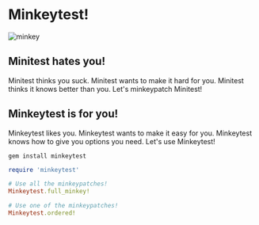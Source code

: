 # Minkeytest!

![minkey](https://i.imgur.com/boZFEMu.png)

## Minitest hates you!

Minitest thinks you suck.  Minitest wants to make it hard for you.  Minitest thinks it knows better than you.  Let's minkeypatch Minitest!

## Minkeytest is for you!

Minkeytest likes you.  Minkeytest wants to make it easy for you.  Minkeytest knows how to give you options you need.  Let's use Minkeytest!

    gem install minkeytest
    
```ruby
require 'minkeytest'

# Use all the minkeypatches!
Minkeytest.full_minkey!

# Use one of the minkeypatches!
Minkeytest.ordered!
```





